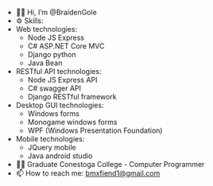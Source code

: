 - 👨‍💻 Hi, I’m @BraidenGole
- ⚙️ Skills:
- Web technologies:
     - Node JS Express
     - C# ASP.NET Core MVC
     - Django python
     - Java Bean
- RESTful API technologies:
     - Node JS Express API
     - C# swagger API
     - Django RESTful framework
- Desktop GUI technologies:
     - Windows forms
     - Monogame windows forms
     - WPF (Windows Presentation Foundation)
- Mobile technologies:
     - JQuery mobile
     - Java android studio
- 👨‍🏫 Graduate Conestoga College - Computer Programmer
- 📫 How to reach me: bmxfiend1@gmail.com
